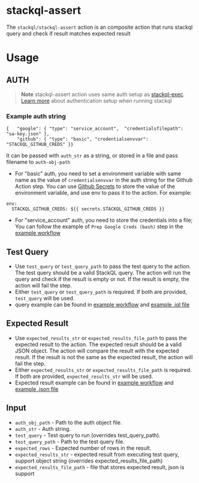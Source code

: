 # stackql-assert

The `stackql/stackql-assert` action is an composite action that runs stackql query and check if result matches expected result


# Usage

## AUTH
> **Note**
> stackql-assert action uses same auth setup as [stackql-exec](https://github.com/stackql/stackql-exec/blob/main/README.md). 
> [Learn more](https://stackql.io/docs/getting-started/authenticating) about authentication setup when running stackql

### Example auth string
```
{   "google": { "type": "service_account",  "credentialsfilepath": "sa-key.json" },
    "github": { "type": "basic", "credentialsenvvar": "STACKQL_GITHUB_CREDS" }}
```
It can be passed with `auth_str` as a string, or stored in a file and pass filename to `auth-obj-path`
- For "basic" auth, you need to set a environment variable with same name as the value of `credentialsenvvar` in the auth string for the Github Action step. You can use [Github Secrets](https://docs.github.com/en/actions/reference/encrypted-secrets) to store the value of the environment variable, and use env to pass it to the action. For example:
```
env:
  STACKQL_GITHUB_CREDS: ${{ secrets.STACKQL_GITHUB_CREDS }}
```
- For "service_account" auth, you need to store the credentials into a file; You can follow the example of `Prep Google Creds (bash)` step in the [example workflow](./.github/workflows/stackql-assert.yml)

## Test Query
- Use `test_query` or `test_query_path` to pass the test query to the action. The test query should be a valid StackQL query. The action will run the query and check if the result is empty or not. If the result is empty, the action will fail the step.
- Either `test_query` or `test_query_path` is required. If both are provided, `test_query` will be used.
- query example can be found in [example workflow](./.github/workflows/stackql-assert.yml) and [example .iql file](./.github/workflows/workflow_scripts)

## Expected Result
- Use `expected_results_str` or `expected_results_file_path` to pass the expected result to the action. The expected result should be a valid JSON object. The action will compare the result with the expected result. If the result is not the same as the expected result, the action will fail the step.
- Either `expected_results_str` or `expected_results_file_path` is required. If both are provided, `expected_results_str` will be used.
- Expected result example can be found in [example workflow](./.github/workflows/stackql-assert.yml) and [example .json file](./.github/workflows/workflow_scripts)


## Input
- `auth_obj_path` - Path to the auth object file.
- `auth_str` - Auth string.
- `test_query` - Test query to run (overrides test_query_path).
- `test_query_path` - Path to the test query file.
- `expected_rows` - Expected number of rows in the result.
- `expected_results_str` - expected result from executing test query, support object string (overrides expected_results_file_path)
- `expected_results_file_path` - file that stores expected result, json is support
